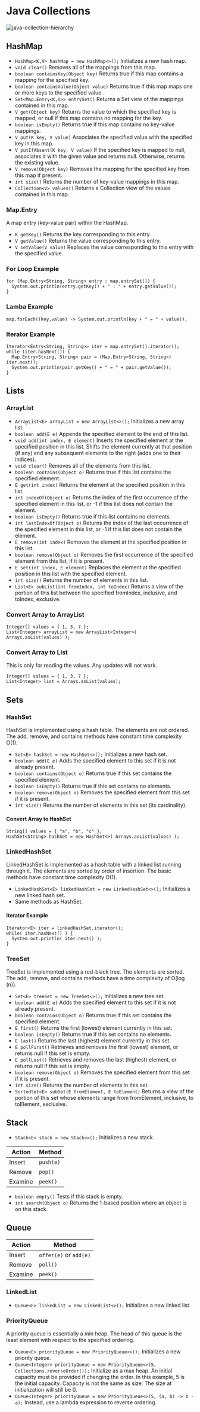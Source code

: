# Java Collections
![java-collection-hierarchy](https://github.com/jguamie/practice-problems/blob/master/images/java-collection-hierarchy.jpeg)
## HashMap
 * `HashMap<K,V> hashMap = new HashMap<>();` Initializes a new hash map.
 * `void clear()` Removes all of the mappings from this map.
 * `boolean containsKey(Object key)` Returns true if this map contains a mapping for the specified key.
 * `boolean containsValue(Object value)` Returns true if this map maps one or more keys to the specified value.
 * `Set<Map.Entry<K,V>> entrySet()` Returns a Set view of the mappings contained in this map.
 * `V get(Object key)` Returns the value to which the specified key is mapped, or null if this map contains no mapping for the key.
 * `boolean isEmpty()` Returns true if this map contains no key-value mappings.
 * `V put(K key, V value)` Associates the specified value with the specified key in this map.
 * `V putIfAbsent(K key, V value)` If the specified key is mapped to null, associates it with the given value and returns null. Otherwise, returns the existing value.
 * `V remove(Object key)` Removes the mapping for the specified key from this map if present.
 * `int size()` Returns the number of key-value mappings in this map.
 * `Collection<V> values()` Returns a Collection view of the values contained in this map.
### Map.Entry
A map entry (key-value pair) within the HashMap.
 * `K getKey()` Returns the key corresponding to this entry.
 * `V getValue()` Returns the value corresponding to this entry.
 * `V setValue(V value)` Replaces the value corresponding to this entry with the specified value.
### For Loop Example
```
for (Map.Entry<String, String> entry : map.entrySet()) {
  System.out.println(entry.getKey() + " : " + entry.getValue());
}
```
### Lamba Example
```
map.forEach((key,value) -> System.out.println(key + " = " + value));
```
### Iterator Example
```
Iterator<Entry<String, String>> iter = map.entrySet().iterator();
while (iter.hasNext()) {
  Map.Entry<String, String> pair = (Map.Entry<String, String>) iter.next();
  System.out.println(pair.getKey() + " = " + pair.getValue());
}
```
## Lists
### ArrayList
 * `ArrayList<E> arrayList = new ArrayList<>();` Initializes a new array list.
 * `boolean add(E e)` Appends the specified element to the end of this list.
 * `void add(int index, E element)` Inserts the specified element at the specified position in this list. Shifts the element currently at that position (if any) and any subsequent elements to the right (adds one to their indices).
 * `void clear()` Removes all of the elements from this list.
 * `boolean contains(Object o)` Returns true if this list contains the specified element.
 * `E get(int index)` Returns the element at the specified position in this list.
 * `int indexOf(Object o)` Returns the index of the first occurrence of the specified element in this list, or -1 if this list does not contain the element.
 * `boolean isEmpty()` Returns true if this list contains no elements.
 * `int lastIndexOf(Object o)` Returns the index of the last occurrence of the specified element in this list, or -1 if this list does not contain the element.
 * `E remove(int index)` Removes the element at the specified position in this list.
 * `boolean remove(Object o)` Removes the first occurrence of the specified element from this list, if it is present.
 * `E set(int index, E element)` Replaces the element at the specified position in this list with the specified element.
 * `int size()` Returns the number of elements in this list.
 * `List<E> subList(int fromIndex, int toIndex)` Returns a view of the portion of this list between the specified fromIndex, inclusive, and toIndex, exclusive.
### Convert Array to ArrayList
```
Integer[] values = { 1, 3, 7 };
List<Integer> arrayList = new ArrayList<Integer>( Arrays.asList(values) );
```
### Convert Array to List
This is only for reading the values. Any updates will not work.
```
Integer[] values = { 1, 3, 7 };
List<Integer> list = Arrays.asList(values);
```
## Sets
### HashSet
HashSet is implemented using a hash table. The elements are not ordered. The add, remove, and contains methods have constant time complexity O(1).
 * `Set<E> hashSet = new HashSet<>();` Initializes a new hash set.
 * `boolean add(E e)` Adds the specified element to this set if it is not already present.
 * `boolean contains(Object o)` Returns true if this set contains the specified element.
 * `boolean isEmpty()` Returns true if this set contains no elements.
 * `boolean remove(Object o)` Removes the specified element from this set if it is present.
 * `int size()` Returns the number of elements in this set (its cardinality).
#### Convert Array to HashSet
```
String[] values = { "a", "b", "c" };
HashSet<String> hashSet = new HashSet<>( Arrays.asList(values) );
```
### LinkedHashSet
LinkedHashSet is implemented as a hash table with a linked list running through it. The elements are sorted by order of insertion. The basic methods have constant time complexity O(1).
 * `LinkedHashSet<E> linkedHashSet = new LinkedHashSet<>();` Initializes a new linked hash set.
 * Same methods as HashSet.
#### Iterator Example
```
Iterator<E> iter = linkedHashSet.iterator();
while( iter.hasNext() ) {
  System.out.println( iter.next() );
}
```
### TreeSet
TreeSet is implemented using a red-black tree. The elements are sorted. The add, remove, and contains methods have a time complexity of O(log (n)).
 * `Set<E> treeSet = new TreeSet<>();` Initializes a new tree set.
 * `boolean add(E e)` Adds the specified element to this set if it is not already present.
 * `boolean contains(Object o)` Returns true if this set contains the specified element.
 * `E first()` Returns the first (lowest) element currently in this set.
 * `boolean isEmpty()` Returns true if this set contains no elements.
 * `E last()` Returns the last (highest) element currently in this set.
 * `E pollFirst()` Retrieves and removes the first (lowest) element, or returns null if this set is empty.
 * `E pollLast()` Retrieves and removes the last (highest) element, or returns null if this set is empty.
 * `boolean remove(Object o)` Removes the specified element from this set if it is present.
 * `int size()` Returns the number of elements in this set.
 * `SortedSet<E> subSet(E fromElement, E toElement)` Returns a view of the portion of this set whose elements range from fromElement, inclusive, to toElement, exclusive.
## Stack
 * `Stack<E> stack = new Stack<>();` Initializes a new stack.

Action | Method
------------ | ------------
Insert | `push(e)`
Remove | `pop()`
Examine | `peek()`

 * `boolean empty()` Tests if this stack is empty.
 * `int search(Object o)` Returns the 1-based position where an object is on this stack.
## Queue
Action | Method
------------ | ------------
Insert | `offer(e)` or `add(e)`
Remove | `poll()`
Examine | `peek()`
### LinkedList
 * `Queue<E> linkedList = new LinkedList<>();` Initializes a new linked list.
### PriorityQueue
A priority queue is essentially a min heap. The head of this queue is the least element with respect to the specified ordering.
 * `Queue<E> priorityQueue = new PriorityQueue<>();` Initializes a new priority queue.
 * `Queue<Integer> priorityQueue = new PriorityQueue<>(5, Collections.reverseOrder());` Initialize as a max heap. An initial capacity must be provided if changing the order. In this example, 5 is the initial capacity. Capacity is not the same as size. The size at initialization will still be 0.
 * `Queue<Integer> priorityQueue = new PriorityQueue<>(5, (a, b) -> b - a);` Instead, use a lambda expression to reverse ordering.

